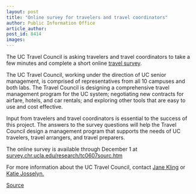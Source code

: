 ```yaml
---
layout: post
title: "Online survey for travelers and travel coordinators"
author: Public Information Office
article_author: 
post_id: 8414
images:
---
```


<a name="content" id="content"></a>
<p>
  The UC Travel Council is asking travelers and travel coordinators to take a few minutes and complete a short online <a href="http://survey.chr.ucla.edu/research/tc0607sourc.htm">travel survey</a>.
</p>
<p>
  The UC Travel Council, working under the direction of UC senior management, is comprised of representatives from all 10 campuses and both labs. The Travel Council is designing a comprehensive travel management program for the UC system; negotiating new contracts for airfare, hotels, and car rentals; and exploring other tools that are easy to use and cost effective.
</p>
<p>
  Input from travelers and travel coordinators is essential to the success of this project. The answers to the survey questions will help the Travel Council design a management program that supports the needs of UC travelers, travel arrangers, and travel preparers.
</p>
<p>
  The online survey is available through December 1 at <a href="http://survey.chr.ucla.edu/research/tc0607sourc.htm">survey.chr.ucla.edu/research/tc0607sourc.htm</a>
</p>
<p>
  For more information about the UC Travel Council, contact <a href="mailto:jkling@ucsc.edu">Jane Kling</a> or <a href="mailto:kdjoss@ucsc.edu">Katie Josselyn.</a>
</p>
<p><a href="http://www1.ucsc.edu/currents/06-07/11-27/brief-survey.asp" title="Permalink to brief-survey">Source</a></p>
